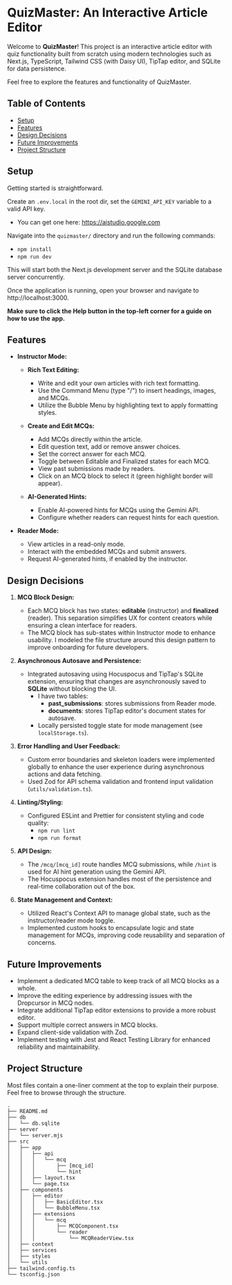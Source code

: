 # QuizMaster: An Interactive Article Editor

Welcome to **QuizMaster**! This project is an interactive article editor with quiz functionality built from scratch using modern technologies such as Next.js, TypeScript, Tailwind CSS (with Daisy UI), TipTap editor, and SQLite for data persistence.

Feel free to explore the features and functionality of QuizMaster.

## Table of Contents

- [Setup](#setup)
- [Features](#features)
- [Design Decisions](#design-decisions)
- [Future Improvements](#future-improvements)
- [Project Structure](#project-structure)

## Setup

Getting started is straightforward.

Create an `.env.local` in the root dir, set the `GEMINI_API_KEY` variable to a valid API key.

- You can get one here:
  https://aistudio.google.com

Navigate into the `quizmaster/` directory and run the following commands:

- `npm install`
- `npm run dev`

This will start both the Next.js development server and the SQLite database server concurrently.

Once the application is running, open your browser and navigate to http://localhost:3000.

**Make sure to click the Help button in the top-left corner for a guide on how to use the app.**

## Features

- **Instructor Mode:**

  - **Rich Text Editing:**
    - Write and edit your own articles with rich text formatting.
    - Use the Command Menu (type "/") to insert headings, images, and MCQs.
    - Utilize the Bubble Menu by highlighting text to apply formatting styles.

  - **Create and Edit MCQs:**
    - Add MCQs directly within the article.
    - Edit question text, add or remove answer choices.
    - Set the correct answer for each MCQ.
    - Toggle between Editable and Finalized states for each MCQ.
    - View past submissions made by readers.
    - Click on an MCQ block to select it (green highlight border will appear).

  - **AI-Generated Hints:**
    - Enable AI-powered hints for MCQs using the Gemini API.
    - Configure whether readers can request hints for each question.

- **Reader Mode:**
  - View articles in a read-only mode.
  - Interact with the embedded MCQs and submit answers.
  - Request AI-generated hints, if enabled by the instructor.

## Design Decisions

1. **MCQ Block Design:**
   - Each MCQ block has two states: **editable** (instructor) and **finalized** (reader). This separation simplifies UX for content creators while ensuring a clean interface for readers.
   - The MCQ block has sub-states within Instructor mode to enhance usability. I modeled the file structure around this design pattern to improve onboarding for future developers.

2. **Asynchronous Autosave and Persistence:**
   - Integrated autosaving using Hocuspocus and TipTap's SQLite extension, ensuring that changes are asynchronously saved to **SQLite** without blocking the UI.
     - I have two tables:
       - **past_submissions**: stores submissions from Reader mode.
       - **documents**: stores TipTap editor's document states for autosave.
     - Locally persisted toggle state for mode management (see `localStorage.ts`).

3. **Error Handling and User Feedback:**
   - Custom error boundaries and skeleton loaders were implemented globally to enhance the user experience during asynchronous actions and data fetching.
   - Used Zod for API schema validation and frontend input validation (`utils/validation.ts`).

4. **Linting/Styling:**
   - Configured ESLint and Prettier for consistent styling and code quality:
     - `npm run lint`
     - `npm run format`

5. **API Design:**
   - The `/mcq/[mcq_id]` route handles MCQ submissions, while `/hint` is used for AI hint generation using the Gemini API.
   - The Hocuspocus extension handles most of the persistence and real-time collaboration out of the box.

6. **State Management and Context:**
   - Utilized React's Context API to manage global state, such as the instructor/reader mode toggle.
   - Implemented custom hooks to encapsulate logic and state management for MCQs, improving code reusability and separation of concerns.

## Future Improvements

- Implement a dedicated MCQ table to keep track of all MCQ blocks as a whole.
- Improve the editing experience by addressing issues with the Dropcursor in MCQ nodes.
- Integrate additional TipTap editor extensions to provide a more robust editor.
- Support multiple correct answers in MCQ blocks.
- Expand client-side validation with Zod.
- Implement testing with Jest and React Testing Library for enhanced reliability and maintainability.

## Project Structure

Most files contain a one-liner comment at the top to explain their purpose. Feel free to browse through the structure.

```plaintext
.
├── README.md
├── db
│   └── db.sqlite
├── server
│   └── server.mjs
├── src
│   ├── app
│   │   ├── api
│   │   │   └── mcq
│   │   │       ├── [mcq_id]
│   │   │       └── hint
│   │   ├── layout.tsx
│   │   └── page.tsx
│   ├── components
│   │   ├── editor
│   │   │   ├── BasicEditor.tsx
│   │   │   └── BubbleMenu.tsx
│   │   ├── extensions
│   │   │   └── mcq
│   │   │       ├── MCQComponent.tsx
│   │   │       └── reader
│   │   │           └── MCQReaderView.tsx
│   ├── context
│   ├── services
│   ├── styles
│   └── utils
├── tailwind.config.ts
└── tsconfig.json
```